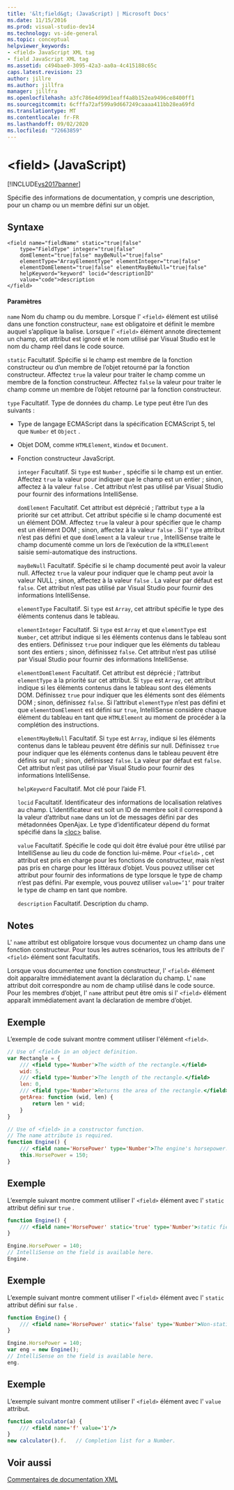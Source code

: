 ```yaml
---
title: '&lt;field&gt; (JavaScript) | Microsoft Docs'
ms.date: 11/15/2016
ms.prod: visual-studio-dev14
ms.technology: vs-ide-general
ms.topic: conceptual
helpviewer_keywords:
- <field> JavaScript XML tag
- field JavaScript XML tag
ms.assetid: c494bae0-3095-42a3-aa0a-4c415188c65c
caps.latest.revision: 23
author: jillre
ms.author: jillfra
manager: jillfra
ms.openlocfilehash: a3fc786e4d99d1eaff4a8b152ea9496ce8400ff1
ms.sourcegitcommit: 6cfffa72af599a9d667249caaaa411bb28ea69fd
ms.translationtype: MT
ms.contentlocale: fr-FR
ms.lasthandoff: 09/02/2020
ms.locfileid: "72663859"
---
```

# <a name="ltfieldgt-javascript"></a>&lt;field&gt; (JavaScript)
[!INCLUDE[vs2017banner](../includes/vs2017banner.md)]

Spécifie des informations de documentation, y compris une description, pour un champ ou un membre défini sur un objet.

## <a name="syntax"></a>Syntaxe

```
<field name="fieldName" static="true|false"
    type="FieldType" integer="true|false"
    domElement="true|false" mayBeNull="true|false"
    elementType="ArrayElementType" elementInteger="true|false"
    elementDomElement="true|false" elementMayBeNull="true|false"
    helpKeyword="keyword" locid="descriptionID"
    value="code">description
</field>
```

#### <a name="parameters"></a>Paramètres
 `name` Nom du champ ou du membre. Lorsque l' `<field>` élément est utilisé dans une fonction constructeur, `name` est obligatoire et définit le membre auquel s’applique la balise. Lorsque l' `<field>` élément annote directement un champ, cet attribut est ignoré et le nom utilisé par Visual Studio est le nom du champ réel dans le code source.

 `static` Facultatif. Spécifie si le champ est membre de la fonction constructeur ou d’un membre de l’objet retourné par la fonction constructeur. Affectez `true` la valeur pour traiter le champ comme un membre de la fonction constructeur. Affectez `false` la valeur pour traiter le champ comme un membre de l’objet retourné par la fonction constructeur.

 `type` Facultatif. Type de données du champ. Le type peut être l’un des suivants :

- Type de langage ECMAScript dans la spécification ECMAScript 5, tel que `Number` et `Object` .

- Objet DOM, comme `HTMLElement`, `Window` et `Document`.

- Fonction constructeur JavaScript.

  `integer` Facultatif. Si `type` est `Number` , spécifie si le champ est un entier. Affectez `true` la valeur pour indiquer que le champ est un entier ; sinon, affectez à la valeur `false` . Cet attribut n’est pas utilisé par Visual Studio pour fournir des informations IntelliSense.

  `domElement` Facultatif. Cet attribut est déprécié ; l’attribut `type` a la priorité sur cet attribut. Cet attribut spécifie si le champ documenté est un élément DOM. Affectez `true` la valeur à pour spécifier que le champ est un élément DOM ; sinon, affectez à la valeur `false` . Si l' `type` attribut n’est pas défini et que `domElement` a la valeur `true` , IntelliSense traite le champ documenté comme un lors de l’exécution de la `HTMLElement` saisie semi-automatique des instructions.

  `mayBeNull` Facultatif. Spécifie si le champ documenté peut avoir la valeur null. Affectez `true` la valeur pour indiquer que le champ peut avoir la valeur NULL ; sinon, affectez à la valeur `false` . La valeur par défaut est `false`. Cet attribut n’est pas utilisé par Visual Studio pour fournir des informations IntelliSense.

  `elementType` Facultatif. Si `type` est `Array`, cet attribut spécifie le type des éléments contenus dans le tableau.

  `elementInteger` Facultatif. Si `type` est `Array` et que `elementType` est `Number`, cet attribut indique si les éléments contenus dans le tableau sont des entiers. Définissez `true` pour indiquer que les éléments du tableau sont des entiers ; sinon, définissez `false`. Cet attribut n’est pas utilisé par Visual Studio pour fournir des informations IntelliSense.

  `elementDomElement` Facultatif. Cet attribut est déprécié ; l’attribut `elementType` a la priorité sur cet attribut. Si `type` est `Array`, cet attribut indique si les éléments contenus dans le tableau sont des éléments DOM. Définissez `true` pour indiquer que les éléments sont des éléments DOM ; sinon, définissez `false`. Si l’attribut `elementType` n’est pas défini et que `elementDomElement` est défini sur `true`, IntelliSense considère chaque élément du tableau en tant que `HTMLElement` au moment de procéder à la complétion des instructions.

  `elementMayBeNull` Facultatif. Si `type` est `Array`, indique si les éléments contenus dans le tableau peuvent être définis sur null. Définissez `true` pour indiquer que les éléments contenus dans le tableau peuvent être définis sur null ; sinon, définissez `false`. La valeur par défaut est `false`. Cet attribut n’est pas utilisé par Visual Studio pour fournir des informations IntelliSense.

  `helpKeyword` Facultatif. Mot clé pour l’aide F1.

  `locid` Facultatif. Identificateur des informations de localisation relatives au champ. L’identificateur est soit un ID de membre soit il correspond à la valeur d’attribut `name` dans un lot de messages défini par des métadonnées OpenAjax. Le type d’identificateur dépend du format spécifié dans la [\<loc>](../ide/loc-javascript.md) balise.

  `value` Facultatif. Spécifie le code qui doit être évalué pour être utilisé par IntelliSense au lieu du code de fonction lui-même. Pour `<field>` , cet attribut est pris en charge pour les fonctions de constructeur, mais n’est pas pris en charge pour les littéraux d’objet. Vous pouvez utiliser cet attribut pour fournir des informations de type lorsque le type de champ n’est pas défini. Par exemple, vous pouvez utiliser `value=’1’` pour traiter le type de champ en tant que nombre.

  `description` Facultatif. Description du champ.

## <a name="remarks"></a>Notes
 L' `name` attribut est obligatoire lorsque vous documentez un champ dans une fonction constructeur. Pour tous les autres scénarios, tous les attributs de l' `<field>` élément sont facultatifs.

 Lorsque vous documentez une fonction constructeur, l' `<field>` élément doit apparaître immédiatement avant la déclaration du champ. L' `name` attribut doit correspondre au nom de champ utilisé dans le code source. Pour les membres d’objet, l' `name` attribut peut être omis si l' `<field>` élément apparaît immédiatement avant la déclaration de membre d’objet.

## <a name="example"></a>Exemple
 L’exemple de code suivant montre comment utiliser l'élément `<field>`.

```javascript
// Use of <field> in an object definition.
var Rectangle = {
    /// <field type='Number'>The width of the rectangle.</field>
    wid: 5,
    /// <field type='Number'>The length of the rectangle.</field>
    len: 0,
    /// <field type='Number'>Returns the area of the rectangle.</field>
    getArea: function (wid, len) {
        return len * wid;
    }
}

// Use of <field> in a constructor function.
// The name attribute is required.
function Engine() {
    /// <field name='HorsePower' type='Number'>The engine's horsepower.</field>
    this.HorsePower = 150;
}
```

## <a name="example"></a>Exemple
 L’exemple suivant montre comment utiliser l' `<field>` élément avec l' `static` attribut défini sur `true` .

```javascript
function Engine() {
    /// <field name='HorsePower' static='true' type='Number'>static field desc.</field>
}

Engine.HorsePower = 140;
// IntelliSense on the field is available here.
Engine.

```

## <a name="example"></a>Exemple
 L’exemple suivant montre comment utiliser l' `<field>` élément avec l' `static` attribut défini sur `false` .

```javascript
function Engine() {
    /// <field name='HorsePower' static='false' type='Number'>Non-static field desc.</field>
}

Engine.HorsePower = 140;
var eng = new Engine();
// IntelliSense on the field is available here.
eng.

```

## <a name="example"></a>Exemple
 L’exemple suivant montre comment utiliser l' `<field>` élément avec l' `value` attribut.

```javascript
function calculator(a) {
    /// <field name='f' value='1'/>
}
new calculator().f.   // Completion list for a Number.

```

## <a name="see-also"></a>Voir aussi
 [Commentaires de documentation XML](../ide/xml-documentation-comments-javascript.md)
